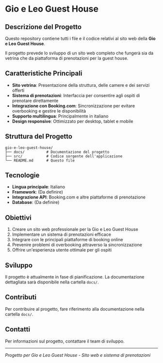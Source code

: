 # Gio e Leo Guest House

## Descrizione del Progetto

Questo repository contiene tutti i file e il codice relativi al sito web della **Gio e Leo Guest House**.

Il progetto prevede lo sviluppo di un sito web completo che fungerà sia da vetrina che da piattaforma di prenotazioni per la guest house.

## Caratteristiche Principali

- **Sito vetrina**: Presentazione della struttura, delle camere e dei servizi offerti
- **Sistema di prenotazioni**: Interfaccia per consentire agli ospiti di prenotare direttamente
- **Integrazione con Booking.com**: Sincronizzazione per evitare overbooking e gestire le disponibilità
- **Supporto multilingua**: Principalmente in italiano
- **Design responsive**: Ottimizzato per desktop, tablet e mobile

## Struttura del Progetto

```
gio-e-leo-guest-house/
├── docs/          # Documentazione del progetto
├── src/           # Codice sorgente dell'applicazione
└── README.md      # Questo file
```

## Tecnologie

- **Lingua principale**: Italiano
- **Framework**: (Da definire)
- **Integrazione API**: Booking.com e altre piattaforme di prenotazione
- **Database**: (Da definire)

## Obiettivi

1. Creare un sito web professionale per la Gio e Leo Guest House
2. Implementare un sistema di prenotazioni efficace
3. Integrare con le principali piattaforme di booking online
4. Prevenire problemi di overbooking attraverso la sincronizzazione
5. Offrire un'esperienza utente ottimale per gli ospiti

## Sviluppo

Il progetto è attualmente in fase di pianificazione. La documentazione dettagliata sarà disponibile nella cartella `docs/`.

## Contributi

Per contribuire al progetto, fare riferimento alla documentazione nella cartella `docs/`.

## Contatti

Per informazioni sul progetto, contattare il team di sviluppo.

---

*Progetto per Gio e Leo Guest House - Sito web e sistema di prenotazioni*
